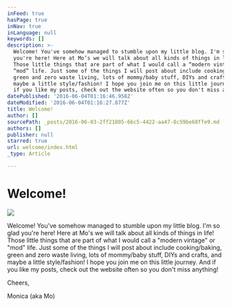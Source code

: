 ```yaml
---
inFeed: true
hasPage: true
inNav: true
inLanguage: null
keywords: []
description: >-
  Welcome! You've somehow managed to stumble upon my little blog. I'm so glad
  you're here! Here at Mo’s we will talk about all kinds of things in life!
  Those little things that are part of what I would call a “modern vintage” or
  “mod” life. Just some of the things I will post about include cooking/baking,
  green and zero waste living, lots of mommy/baby stuff, DIYs and crafts, and
  maybe a little style/fashion! I hope you join me on this little journey. And
  if you like my posts, check out the website often so you don't miss anything! 
datePublished: '2016-06-04T01:16:46.958Z'
dateModified: '2016-06-04T01:16:27.877Z'
title: Welcome!
author: []
sourcePath: _posts/2016-06-03-2ff21805-66c5-4422-aa47-8c59be68ffe9.md
authors: []
publisher: null
starred: true
url: welcome/index.html
_type: Article

---
```

# Welcome!
![](https://the-grid-user-content.s3-us-west-2.amazonaws.com/ff7292bc-ff33-4745-91ae-94d9772eb51f.jpg)

Welcome! You've somehow managed to stumble upon my little blog. I'm so glad you're here! Here at Mo's we will talk about all kinds of things in life! Those little things that are part of what I would call a "modern vintage" or "mod" life. Just some of the things I will post about include cooking/baking, green and zero waste living, lots of mommy/baby stuff, DIYs and crafts, and maybe a little style/fashion! I hope you join me on this little journey. And if you like my posts, check out the website often so you don't miss anything! 

Cheers,

Monica (aka Mo)